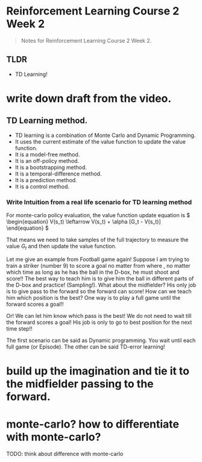 # Reinforcement Learning Course 2 Week 2

> Notes for Reinforcement Learning Course 2 Week 2.

## TLDR

- TD Learning!

# write down draft from the video.


## TD Learning method.

- TD learning is a combination of Monte Carlo and Dynamic Programming.
- It uses the current estimate of the value function to update the value function.
- It is a model-free method.
- It is an off-policy method.
- It is a bootstrapping method.
- It is a temporal-difference method.
- It is a prediction method.
- It is a control method.

### Write Intuition from a real life scenario for TD learning method

For monte-carlo policy evaluation, the value function update equation is 
$
\begin{equation}
V(s_t) \leftarrow V(s_t) + \alpha [G_t - V(s_t)]
\end{equation}
$

That means we need to take samples of the full trajectory to measure the value $G_t$ and then update the value function.

Let me give an example from Football game again! Suppose I am trying to train a striker (number 9) to score a goal no matter from where , no matter which time as long as he has the ball in the D-box, he must shoot and score!! The best way to teach him is to give him the ball in different parts of the D-box and practice! (Sampling!). What about the midfielder? His only job is to give pass to the forward so the forward can score! How can we teach him which position is the best? One way is to play a full game until the forward scores a goal!!

Or! 
We can let him know which pass is the best! We do not need to wait till the forward scores a goal! His job is only to go to best position for the next time step!! 

The first scenario can be said as Dynamic programming. You wait until each full game (or Episode). The other can be said TD-error learning!
# build up the imagination and tie it to the midfielder passing to the forward.
# monte-carlo? how to differentiate with monte-carlo? 

TODO: think about difference with monte-carlo
